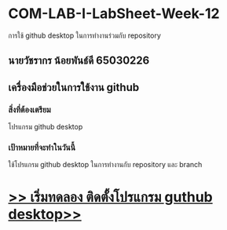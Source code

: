 # COM-LAB-I-LabSheet-Week-12

การใช้ github desktop ในการทำงานร่วมกับ repository

## นายวัชรากร น้อยพันธ์ดี 65030226

## เครื่องมือช่วยในการใช้งาน github

### สิ่งที่ต้องเตรียม

โปรแกรม github desktop

### เป้าหมายที่จะทำในวันนี้

ใช้โปรแกรม github desktop ในการทำงานกับ repository และ branch

# [>> เริ่มทดลอง ติดตั้งโปรแกรม guthub desktop>>](W12-Labsheet-01.md)
